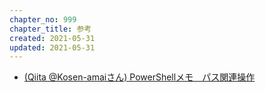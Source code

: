 ```yaml
---
chapter_no: 999
chapter_title: 参考
created: 2021-05-31
updated: 2021-05-31
---
```

- [(Qiita @Kosen-amaiさん) PowerShellメモ　パス関連操作](https://qiita.com/Kosen-amai/items/c7669e711d6b5743a840)
